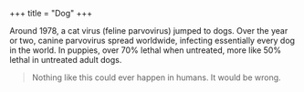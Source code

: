 +++
title = "Dog"
+++

Around 1978, a cat virus (feline parvovirus) jumped to dogs. Over the year or two, canine parvovirus  spread worldwide, infecting essentially every dog in the world. In puppies, over 70% lethal when untreated, more like 50% lethal in untreated adult dogs.

> Nothing like this could ever happen in humans. It would be wrong.